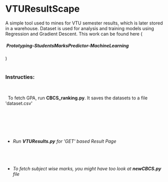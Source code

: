 # VTUResultScape

A simple tool used to mines for VTU semester results, which is later stored in a  warehouse. Dataset is used for analysis and training models using Regression and Gradient Descent. This work can be found here (<h5><l><a href="https://github.com/PriyadharshanSaba/Prototyping-StudentsMarksPredictor-MachineLearning" style="text-decoration:none">&nbsp;Prototyping-StudentsMarksPredictor-MachineLearning &nbsp;</a></l></h5>) <br><br>
<h3>Instructies:</h3><br>

&nbsp;&nbsp;To fetch GPA, run <b>CBCS_ranking.py</b>. It saves the datasets to a file 'dataset.csv'<br><br><br><br>


<ul>
&nbsp;&nbsp;&nbsp;&nbsp;<h6><li> Run <b>VTUResults.py</b> for 'GET' based Result Page</li></h6>
&nbsp;&nbsp;&nbsp;&nbsp;<h6><li> To fetch subject wise marks, you might have too look at <b>newCBCS.py</b> file </li></h6>
</ul>
